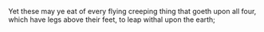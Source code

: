 Yet these may ye eat of every flying creeping thing that goeth upon all four, which have legs above their feet, to leap withal upon the earth;
